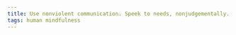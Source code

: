 ```yaml
---
title: Use nonviolent communication. Speek to needs, nonjudgementally.
tags: human mindfulness
---
```

